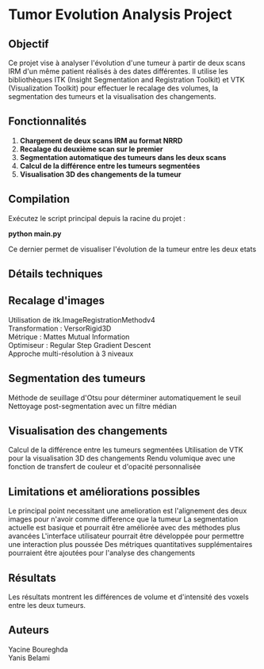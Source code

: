 # Tumor Evolution Analysis Project

## Objectif
Ce projet vise à analyser l'évolution d'une tumeur à partir de deux scans IRM d'un même patient réalisés à des dates différentes. Il utilise les bibliothèques ITK (Insight Segmentation and Registration Toolkit) et VTK (Visualization Toolkit) pour effectuer le recalage des volumes, la segmentation des tumeurs et la visualisation des changements.

## Fonctionnalités

1. **Chargement de deux scans IRM au format NRRD**
2. **Recalage du deuxième scan sur le premier**
3. **Segmentation automatique des tumeurs dans les deux scans**
4. **Calcul de la différence entre les tumeurs segmentées**
5. **Visualisation 3D des changements de la tumeur**

## Compilation

Exécutez le script principal depuis la racine du projet :

**python main.py** 

Ce dernier permet de visualiser l'évolution de la tumeur entre les deux etats

## Détails techniques

## Recalage d'images

Utilisation de itk.ImageRegistrationMethodv4  
Transformation : VersorRigid3D  
Métrique : Mattes Mutual Information  
Optimiseur : Regular Step Gradient Descent  
Approche multi-résolution à 3 niveaux  

## Segmentation des tumeurs

Méthode de seuillage d'Otsu pour déterminer automatiquement le seuil
Nettoyage post-segmentation avec un filtre médian

## Visualisation des changements

Calcul de la différence entre les tumeurs segmentées
Utilisation de VTK pour la visualisation 3D des changements
Rendu volumique avec une fonction de transfert de couleur et d'opacité personnalisée

## Limitations et améliorations possibles

Le principal point necessitant une amelioration est l'alignement des deux images pour n'avoir comme difference que la tumeur
La segmentation actuelle est basique et pourrait être améliorée avec des méthodes plus avancées
L'interface utilisateur pourrait être développée pour permettre une interaction plus poussée
Des métriques quantitatives supplémentaires pourraient être ajoutées pour l'analyse des changements

## Résultats

Les résultats montrent les différences de volume et d'intensité des voxels entre les deux tumeurs.

## Auteurs

Yacine Boureghda  
Yanis Belami  

